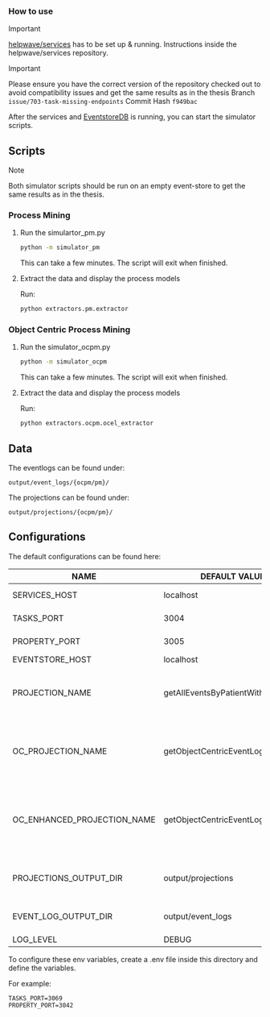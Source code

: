 ### How to use

> [!IMPORTANT]
> [helpwave/services](https://github.com/helpwave/services/tree/issue/703-task-missing-endpoints) has to be set up & running.
> Instructions inside the helpwave/services repository. 

> [!IMPORTANT]
> Please ensure you have the correct version of the repository checked out to avoid compatibility issues and get the same results as in the thesis
> Branch ```issue/703-task-missing-endpoints``` 
> Commit Hash ```f949bac``` 

After the services and [EventstoreDB](https://www.eventstore.com/eventstoredb) is running,
you can start the simulator scripts.

## Scripts

> [!NOTE]
> Both simulator scripts should be run on an empty event-store to get the same results as in the thesis.

### Process Mining

1. Run the simulartor_pm.py

    ```sh
    python -m simulator_pm
    ```

    This can take a few minutes. The script will exit when finished.

2. Extract the data and display the process models

    Run:
    ```sh
    python extractors.pm.extractor 
    ```

### Object Centric Process Mining

1. Run the simulator_ocpm.py

    ```sh
    python -m simulator_ocpm
    ```

    This can take a few minutes. The script will exit when finished.

2. Extract the data and display the process models

    Run:
    ```sh
    python extractors.ocpm.ocel_extractor
    ```

## Data

The eventlogs can be found under:

```
output/event_logs/{ocpm/pm}/
```

The projections can be found under:

```
output/projections/{ocpm/pm}/
```

## Configurations

The default configurations can be found here:

| NAME                              | DEFAULT VALUE             | DESCRIPTION                               |
| ----------------------------------| --------------------------| ------------------------------------------|
| SERVICES_HOST                     | localhost                 | helpwave/services host                    |
| TASKS_PORT                        | 3004                      | Port of the tasks service                 |
| PROPERTY_PORT                     | 3005                      | Port of the property service              |
| EVENTSTORE_HOST                   | localhost                 | EventstoreDB host                         |
| PROJECTION_NAME                   | getAllEventsByPatientWithPatient | Name of the created projection for the normal process mining extractor script |
| OC_PROJECTION_NAME                | getObjectCentricEventLog  | Name of the created projection for the object centric process mining extractor script |
| OC_ENHANCED_PROJECTION_NAME       | getObjectCentricEventLogEnhanced   | Name of the created projection with enhanced activities for the object centric process mining extractor script |
| PROJECTIONS_OUTPUT_DIR            | output/projections        | Directory where the projection results will be saved |
| EVENT_LOG_OUTPUT_DIR              | output/event_logs         | Directory where the created event logs will be saved |
| LOG_LEVEL        | DEBUG                        | Log level      |

To configure these env variables, create a .env file inside this directory and define the variables.

For example:

```
TASKS_PORT=3069
PROPERTY_PORT=3042
```







